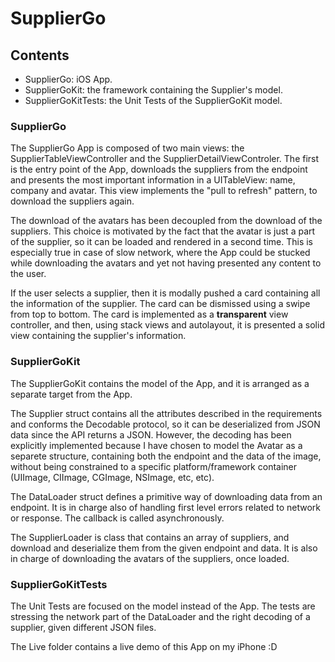#  SupplierGo

## Contents
- SupplierGo: iOS App.
- SupplierGoKit: the framework containing the Supplier's model.
- SupplierGoKitTests: the Unit Tests of the SupplierGoKit model.

### SupplierGo
The SupplierGo App is composed of two main views: the SupplierTableViewController and the SupplierDetailViewControler.
The first is the entry point of the App, downloads the suppliers from the endpoint and presents the most important information in a UITableView: name, company and avatar. This view implements the "pull to refresh" pattern, to download the suppliers again.

The download of the avatars has been decoupled from the download of the suppliers.
This choice is motivated by the fact that the avatar is just a part of the supplier, so it can be loaded and rendered in a second time.
This is especially true in case of slow network, where the App could be stucked while downloading the avatars and yet not having presented any content to the user.

If the user selects a supplier, then it is modally pushed a card containing all the information of the supplier.
The card can be dismissed using a swipe from top to bottom.
The card is implemented as a **transparent** view controller, and then, using stack views and autolayout, it is presented a solid view containing the supplier's information.

### SupplierGoKit
The SupplierGoKit contains the model of the App, and it is arranged as a separate target from the App.

The Supplier struct contains all the attributes described in the requirements and conforms the Decodable protocol, so it can be deserialized from JSON data since the API returns a JSON. However, the decoding has been explicitly implemented because I have chosen to model the Avatar as a separete structure, containing both the endpoint and the data of the image, without being constrained to a specific platform/framework container (UIImage, CIImage, CGImage, NSImage, etc, etc).

The DataLoader struct defines a primitive way of downloading data from an endpoint. It is in charge also of handling first level errors related to network or response. The callback is called asynchronously.

The SupplierLoader is class that contains an array of suppliers, and download and deserialize them from the given endpoint and data.
It is also in charge of downloading the avatars of the suppliers, once loaded.

### SupplierGoKitTests
The Unit Tests are focused on the model instead of the App.
The tests are stressing the network part of the DataLoader and the right decoding of a supplier, given different JSON files.

The Live folder contains a live demo of this App on my iPhone :D
